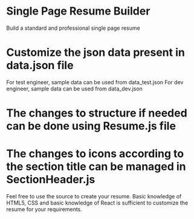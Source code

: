 # Single Page Resume Builder
Build a standard and professional single page resume

# Customize the json data present in data.json file
For test engineer, sample data can be used from data_test.json
For dev engineer, sample data can be used from data_dev.json

# The changes to structure if needed can be done using Resume.js file
# The changes to icons according to the section title can be managed in SectionHeader.js

Feel free to use the source to create your resume.
Basic knowledge of HTML5, CSS and basic knowledge of React is sufficient to customize the resume for your requirements.
